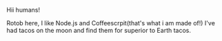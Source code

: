 Hii humans!

Rotob here, I like Node.js and Coffeescrpit(that's what i am made of!)
I've had tacos on the moon and find them for superior to Earth tacos.
